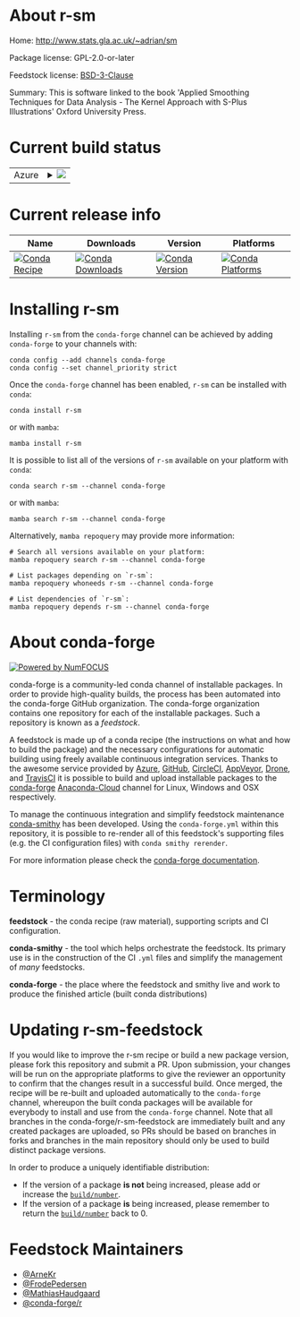 About r-sm
==========

Home: http://www.stats.gla.ac.uk/~adrian/sm

Package license: GPL-2.0-or-later

Feedstock license: [BSD-3-Clause](https://github.com/conda-forge/r-sm-feedstock/blob/main/LICENSE.txt)

Summary: This is software linked to the book 'Applied Smoothing Techniques for Data Analysis - The Kernel Approach with S-Plus Illustrations' Oxford University Press.

Current build status
====================


<table>
    
  <tr>
    <td>Azure</td>
    <td>
      <details>
        <summary>
          <a href="https://dev.azure.com/conda-forge/feedstock-builds/_build/latest?definitionId=1627&branchName=main">
            <img src="https://dev.azure.com/conda-forge/feedstock-builds/_apis/build/status/r-sm-feedstock?branchName=main">
          </a>
        </summary>
        <table>
          <thead><tr><th>Variant</th><th>Status</th></tr></thead>
          <tbody><tr>
              <td>linux_64_r_base4.1</td>
              <td>
                <a href="https://dev.azure.com/conda-forge/feedstock-builds/_build/latest?definitionId=1627&branchName=main">
                  <img src="https://dev.azure.com/conda-forge/feedstock-builds/_apis/build/status/r-sm-feedstock?branchName=main&jobName=linux&configuration=linux_64_r_base4.1" alt="variant">
                </a>
              </td>
            </tr><tr>
              <td>linux_64_r_base4.2</td>
              <td>
                <a href="https://dev.azure.com/conda-forge/feedstock-builds/_build/latest?definitionId=1627&branchName=main">
                  <img src="https://dev.azure.com/conda-forge/feedstock-builds/_apis/build/status/r-sm-feedstock?branchName=main&jobName=linux&configuration=linux_64_r_base4.2" alt="variant">
                </a>
              </td>
            </tr><tr>
              <td>osx_64_r_base4.1</td>
              <td>
                <a href="https://dev.azure.com/conda-forge/feedstock-builds/_build/latest?definitionId=1627&branchName=main">
                  <img src="https://dev.azure.com/conda-forge/feedstock-builds/_apis/build/status/r-sm-feedstock?branchName=main&jobName=osx&configuration=osx_64_r_base4.1" alt="variant">
                </a>
              </td>
            </tr><tr>
              <td>osx_64_r_base4.2</td>
              <td>
                <a href="https://dev.azure.com/conda-forge/feedstock-builds/_build/latest?definitionId=1627&branchName=main">
                  <img src="https://dev.azure.com/conda-forge/feedstock-builds/_apis/build/status/r-sm-feedstock?branchName=main&jobName=osx&configuration=osx_64_r_base4.2" alt="variant">
                </a>
              </td>
            </tr>
          </tbody>
        </table>
      </details>
    </td>
  </tr>
</table>

Current release info
====================

| Name | Downloads | Version | Platforms |
| --- | --- | --- | --- |
| [![Conda Recipe](https://img.shields.io/badge/recipe-r--sm-green.svg)](https://anaconda.org/conda-forge/r-sm) | [![Conda Downloads](https://img.shields.io/conda/dn/conda-forge/r-sm.svg)](https://anaconda.org/conda-forge/r-sm) | [![Conda Version](https://img.shields.io/conda/vn/conda-forge/r-sm.svg)](https://anaconda.org/conda-forge/r-sm) | [![Conda Platforms](https://img.shields.io/conda/pn/conda-forge/r-sm.svg)](https://anaconda.org/conda-forge/r-sm) |

Installing r-sm
===============

Installing `r-sm` from the `conda-forge` channel can be achieved by adding `conda-forge` to your channels with:

```
conda config --add channels conda-forge
conda config --set channel_priority strict
```

Once the `conda-forge` channel has been enabled, `r-sm` can be installed with `conda`:

```
conda install r-sm
```

or with `mamba`:

```
mamba install r-sm
```

It is possible to list all of the versions of `r-sm` available on your platform with `conda`:

```
conda search r-sm --channel conda-forge
```

or with `mamba`:

```
mamba search r-sm --channel conda-forge
```

Alternatively, `mamba repoquery` may provide more information:

```
# Search all versions available on your platform:
mamba repoquery search r-sm --channel conda-forge

# List packages depending on `r-sm`:
mamba repoquery whoneeds r-sm --channel conda-forge

# List dependencies of `r-sm`:
mamba repoquery depends r-sm --channel conda-forge
```


About conda-forge
=================

[![Powered by
NumFOCUS](https://img.shields.io/badge/powered%20by-NumFOCUS-orange.svg?style=flat&colorA=E1523D&colorB=007D8A)](https://numfocus.org)

conda-forge is a community-led conda channel of installable packages.
In order to provide high-quality builds, the process has been automated into the
conda-forge GitHub organization. The conda-forge organization contains one repository
for each of the installable packages. Such a repository is known as a *feedstock*.

A feedstock is made up of a conda recipe (the instructions on what and how to build
the package) and the necessary configurations for automatic building using freely
available continuous integration services. Thanks to the awesome service provided by
[Azure](https://azure.microsoft.com/en-us/services/devops/), [GitHub](https://github.com/),
[CircleCI](https://circleci.com/), [AppVeyor](https://www.appveyor.com/),
[Drone](https://cloud.drone.io/welcome), and [TravisCI](https://travis-ci.com/)
it is possible to build and upload installable packages to the
[conda-forge](https://anaconda.org/conda-forge) [Anaconda-Cloud](https://anaconda.org/)
channel for Linux, Windows and OSX respectively.

To manage the continuous integration and simplify feedstock maintenance
[conda-smithy](https://github.com/conda-forge/conda-smithy) has been developed.
Using the ``conda-forge.yml`` within this repository, it is possible to re-render all of
this feedstock's supporting files (e.g. the CI configuration files) with ``conda smithy rerender``.

For more information please check the [conda-forge documentation](https://conda-forge.org/docs/).

Terminology
===========

**feedstock** - the conda recipe (raw material), supporting scripts and CI configuration.

**conda-smithy** - the tool which helps orchestrate the feedstock.
                   Its primary use is in the construction of the CI ``.yml`` files
                   and simplify the management of *many* feedstocks.

**conda-forge** - the place where the feedstock and smithy live and work to
                  produce the finished article (built conda distributions)


Updating r-sm-feedstock
=======================

If you would like to improve the r-sm recipe or build a new
package version, please fork this repository and submit a PR. Upon submission,
your changes will be run on the appropriate platforms to give the reviewer an
opportunity to confirm that the changes result in a successful build. Once
merged, the recipe will be re-built and uploaded automatically to the
`conda-forge` channel, whereupon the built conda packages will be available for
everybody to install and use from the `conda-forge` channel.
Note that all branches in the conda-forge/r-sm-feedstock are
immediately built and any created packages are uploaded, so PRs should be based
on branches in forks and branches in the main repository should only be used to
build distinct package versions.

In order to produce a uniquely identifiable distribution:
 * If the version of a package **is not** being increased, please add or increase
   the [``build/number``](https://docs.conda.io/projects/conda-build/en/latest/resources/define-metadata.html#build-number-and-string).
 * If the version of a package **is** being increased, please remember to return
   the [``build/number``](https://docs.conda.io/projects/conda-build/en/latest/resources/define-metadata.html#build-number-and-string)
   back to 0.

Feedstock Maintainers
=====================

* [@ArneKr](https://github.com/ArneKr/)
* [@FrodePedersen](https://github.com/FrodePedersen/)
* [@MathiasHaudgaard](https://github.com/MathiasHaudgaard/)
* [@conda-forge/r](https://github.com/conda-forge/r/)

